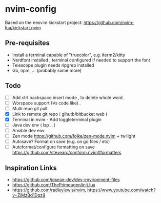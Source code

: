 # nvim-config

Based on the neovim kickstart project: https://github.com/nvim-lua/kickstart.nvim

## Pre-requisites

- Install a terminal capable of "truecolor", e.g. iterm2/kitty
- Nerdfont installed , terminal configured if needed to support the font
- Telescope plugin needs ripgrep installed
- Go, npm, ... (probably some more)

## Todo

- [ ] Add ctrl backspace insert mode , to delete whole word.
- [ ] Worspace support (Vs code like) .
- [ ] Multi repo git pull
- [x] Link to remote git repo ( gihutb/bitbucket web )
- [x] Terminal in nvim - Add toggleterminal plugin
- [ ] Java dev env ( lsp .. )
- [ ] Ansible dev env
- [ ] Zen mode https://github.com/folke/zen-mode.nvim + twilight
- [ ] Autosave? Format on save (e.g. on go files / etc)
- [ ] Autoformat/configure formatting on save https://github.com/stevearc/conform.nvim#formatters

## Inspiration Links

- https://github.com/josean-dev/dev-environment-files
- https://github.com/ThePrimeagen/init.lua
- https://github.com/radleylewis/nvim, https://www.youtube.com/watch?v=ZjMzBd1Dqz8
